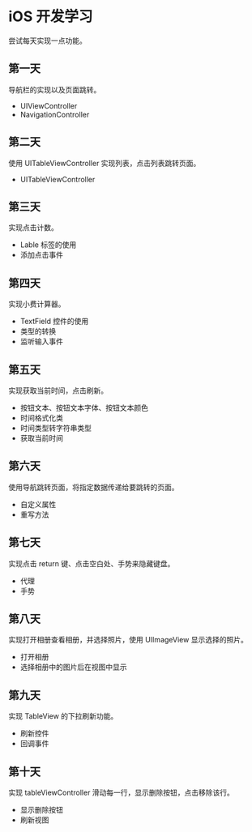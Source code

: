 # iOS 开发学习

尝试每天实现一点功能。

## 第一天

导航栏的实现以及页面跳转。

- UIViewController
- NavigationController

## 第二天

使用 UITableViewController 实现列表，点击列表跳转页面。

- UITableViewController

## 第三天

实现点击计数。

- Lable 标签的使用
- 添加点击事件

## 第四天

实现小费计算器。

- TextField 控件的使用
- 类型的转换
- 监听输入事件

## 第五天
实现获取当前时间，点击刷新。

- 按钮文本、按钮文本字体、按钮文本颜色
- 时间格式化类
- 时间类型转字符串类型
- 获取当前时间

## 第六天
使用导航跳转页面，将指定数据传递给要跳转的页面。

- 自定义属性
- 重写方法

## 第七天
实现点击 return 键、点击空白处、手势来隐藏键盘。

- 代理
- 手势

## 第八天

实现打开相册查看相册，并选择照片，使用 UIImageView 显示选择的照片。

- 打开相册
- 选择相册中的图片后在视图中显示

## 第九天

实现 TableView 的下拉刷新功能。

- 刷新控件
- 回调事件

## 第十天

实现 tableViewController 滑动每一行，显示删除按钮，点击移除该行。

- 显示删除按钮
- 刷新视图



